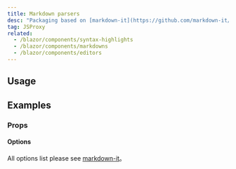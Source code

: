```yaml
---
title: Markdown parsers
desc: "Packaging based on [markdown-it](https://github.com/markdown-it/markdown-it)."
tag: JSProxy
related:
  - /blazor/components/syntax-highlights
  - /blazor/components/markdowns
  - /blazor/components/editors
---
```


<app-alert type="info" content="**prism** and **highlightjs** highlighting schemes are supported, see the [MHighlight](/blazor/components/syntax-highlights) component for details."></app-alert>

## Usage

<masa-example file="Examples.components.markdown_parsers.Usage"></masa-example>

## Examples

### Props

#### Options

All options list please see [markdown-it](https://github.com/markdown-it/markdown-it#init-with-presets-and-options)。

<masa-example file="Examples.components.markdown_parsers.Options"></masa-example>
